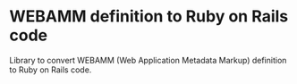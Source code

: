 # WEBAMM definition to Ruby on Rails code

Library to convert WEBAMM (Web Application Metadata Markup) definition to Ruby on Rails code.
